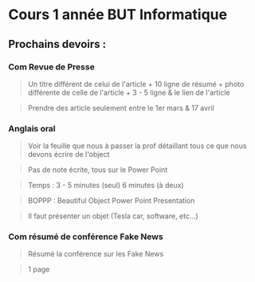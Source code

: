 # Cours 1 année BUT Informatique

## Prochains devoirs :

### Com Revue de Presse

> Un titre différent de celui de l'article + 10 ligne de résumé + photo différente de celle de l'article + 3 - 5 ligne & le lien de l'article

> Prendre des article seulement entre le 1er mars & 17 avril

### Anglais oral

> Voir la feuille que nous à passer la prof détaillant tous ce que nous devons écrire de l'object

> Pas de note écrite, tous sur le Power Point

> Temps : 3 - 5 minutes (seul) 6 minutes (à deux)

> BOPPP : Beautiful Object Power Point Presentation

> Il faut présenter un objet (Tesla car, software, etc...)

### Com résumé de conférence Fake News

> Résumé la conférence sur les Fake News

> 1 page
